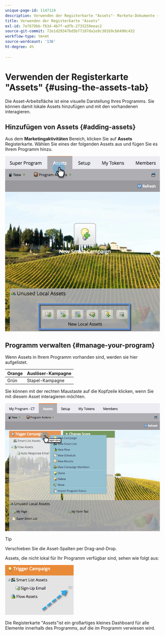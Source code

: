 ```yaml
---
unique-page-id: 1147124
description: Verwenden der Registerkarte "Assets"- Marketo-Dokumente - Produktdokumentation
title: Verwenden der Registerkarte "Assets"
exl-id: 7e7679bb-f83d-4b7f-adfb-2733259eeac2
source-git-commit: 72e1d29347bd5b77107da1e9c30169cb6490c432
workflow-type: tm+mt
source-wordcount: '136'
ht-degree: 4%

---
```


# Verwenden der Registerkarte &quot;Assets&quot; {#using-the-assets-tab}

Die Asset-Arbeitsfläche ist eine visuelle Darstellung Ihres Programms. Sie können damit lokale Assets hinzufügen und mit den vorhandenen interagieren.

## Hinzufügen von Assets {#adding-assets}

Aus dem **Marketingaktivitäten** Bereich, klicken Sie auf **Assets** Registerkarte. Wählen Sie eines der folgenden Assets aus und fügen Sie es Ihrem Programm hinzu.

![](assets/programassets.png)

## Programm verwalten  {#manage-your-program}

Wenn Assets in Ihrem Programm vorhanden sind, werden sie hier aufgelistet.

| Orange | Auslöser-Kampagne |
|---|---|
| Grün | Stapel-Kampagne |

Sie können mit der rechten Maustaste auf die Kopfzeile klicken, wenn Sie mit diesem Asset interagieren möchten.

![](assets/assetsprefilled.png)

>[!TIP]
>
>Verschieben Sie die Asset-Spalten per Drag-and-Drop.

Assets, die nicht lokal für Ihr Programm verfügbar sind, sehen wie folgt aus:

![](assets/image2014-9-18-16-3a30-3a33.png)

Die Registerkarte &quot;Assets&quot;ist ein großartiges kleines Dashboard für alle Elemente innerhalb des Programms, auf die im Programm verwiesen wird.
